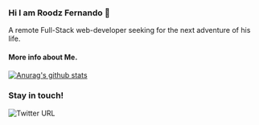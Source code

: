 ### Hi I am Roodz Fernando 👋

A remote Full-Stack web-developer seeking for the next adventure of his life.

#### More info about Me.
<!-- ```js
  const eliVillalejos = {
  lookingFor: "Full-stack web developer" || "Front-end developer",
  pronouns: ["she", "her"],
  code: [JavaScript, React, Redux, Ruby on Rails, HTML/CSS, Semantic UI, Bootstrap, 
  Tailwind CSS],
  askMeAbout: [Chihuahuas, The 1975, food recipes, renovation shows],
  challenge: "I am learning typescript",
  funFacts: ['I have 1.5 years of remote work experience with devs 
  from all over the world', 
  'my tiny chihuahua dog is ready to woof at the right offer']
}
``` -->
[![Anurag's github stats](https://github-readme-stats.vercel.app/api?username=roodzfernando)](https://github.com/anuraghazra/github-readme-stats)

### Stay in touch!
![Twitter URL](https://img.shields.io/twitter/url?color=grey&label=Roodz%20Fernando&logo=Twitter&style=for-the-badge&url=https%3A%2F%2Ftwitter.com%2FRoodzFernando)
<!--
**RoodzFernando/RoodzFernando** is a ✨ _special_ ✨ repository because its `README.md` (this file) appears on your GitHub profile.

Here are some ideas to get you started:

- 🔭 I’m currently working on ...
- 🌱 I’m currently learning ...
- 👯 I’m looking to collaborate on ...
- 🤔 I’m looking for help with ...
- 💬 Ask me about ...
- 📫 How to reach me: ...
- 😄 Pronouns: ...
- ⚡ Fun fact: ...
-->
